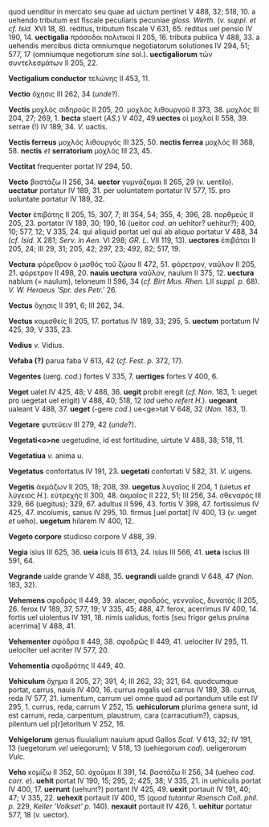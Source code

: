 quod uenditur in mercato seu quae ad uictum pertinet V 488, 32; 518, 10.
a uehendo tributum est fiscale peculiaris pecuniae *gloss. Werth.* (*v.*
*suppl. et cf. Isid.* XVI 18, 8). reditus, tributum fiscale V 631, 65.
reditus uel pensio IV 190, 14. **uectigalia** πρόσοδοι πολιτικαί II 205,
16. tributa publica V 488, 33. a uehendis mercibus dicta omniumque
negotiatorum solutiones IV 294, 51; 577, 17 (omniumque negotiorum *sine*
sol.). **uectigaliorum** τῶν συντελεσμάτων II 205, 22.

**Vectigalium conductor** τελώνης II 453, 11.

**Vectio** ὄχησις III 262, 34 (*unde*?).

**Vectis** μοχλὸς σιδηροῦς II 205, 20. μοχλὸς λιθουργοῦ II 373, 38.
μοχλός III 204, 27; 269, 1. **becta** staert (*AS.*) V 402,
49.**uectes** οἱ μοχλοί II 558, 39. serrae (!) IV 189, 34. *V.* uactis.

**Vectis ferreus** μοχλὸς λιθουργός III 325, 50. **nectis ferrea**
μοχλός III 368, 58. **nectis** *et* **serratorium** μοχλός III 23, 45.

**Vectitat** frequenter portat IV 294, 50.

**Vecto** βαστάζω II 256, 34. **uector** γυμνάζομαι II 265, 29 (*v.*
uentilo). **uectatur** portatur IV 189, 31. per uoluntatem portatur IV
577, 15. pro uoluntate portatur IV 189, 32.

**Vector** ἐπιβάτης II 205, 15; 307, 7; III 354, 54; 355, 4; 396, 28.
πορθμεύς II 205, 23. portator IV 189, 30; 190, 16 (ueitor *cod. an*
uehitor? uehitur?); 400, 10; 577, 12; V 335, 24. qui aliquid portat uel
qui ab aliquo portatur V 488, 34 (*cf. Isid.* X 281; *Serv. in Aen.* VI
298; *GR. L.* VII 119, 13). **uectores** ἐπιβάται II 205, 24; III 29,
31; 205, 42; 297, 23; 492, 82; 517, 19.

**Vectura** φόρεθρον ὁ μισθὸς τοῦ ζῴου II 472, 51. φόρετρον, ναῦλον II
205, 21. φόρετρον II 498, 20. **nauis uectura** ναῦλον, naulum II 375,
12. **uectura** nablum (= naulum), teloneum II 596, 34 (*cf. Birt Mus.
Rhen.* LII *suppl. p.* 68). *V. W. Heraeus 'Spr. des Petr.'* 26.

**Vectus** ὄχησις II 391, 6; III 262, 34.

**Vectus** κομισθείς II 205, 17. portatus IV 189, 33; 295, 5. **uectum**
portatum IV 425, 39; V 335, 23.

**Vedius** *v.* Vidius.

**Vefaba (?)** parua faba V 613, 42 (*cf. Fest. p.* 372, 17).

**Vegentes** (uerg. *cod.*) fortes V 335, 7. **uertiges** fortes V 400,
6.

**Veget** ualet IV 425, 48; V 488, 36. **uegit** probit eregit (*cf.
Non.* 183, 1: ueget pro uegetat uel erigit) V 488, 40; 518, 12 (*ad*
ueho *refert H.*). **uegeant** ualeant V 488, 37. **ueget** (-gere
*cod.*) ue\<ge\>tat V 648, 32 (*Non.* 183, 1).

**Vegetare** φυτεύειν III 279, 42 (*unde*?).

**Vegetati\<o\>ne** uegetudine, id est fortitudine, uirtute V 488, 38;
518, 11.

**Vegetatiua** *v.* anima u.

**Vegetatus** confortatus IV 191, 23. **uegetati** confortati V 582, 31.
*V.* uigens.

**Vegetis** ἀκμάζων II 205, 18; 208, 39. **uegetus** λυγαῖος II 204, 1
(uietus *et* λύγειος *H.*). εὐτρεχής II 300, 48. ἀκμαῖος II 222, 51; III
256, 34. σθεναρός III 329, 66 (uegitus); 329, 67. adultus II 596, 43.
fortis V 398, 47. fortissimus IV 425, 47. incolumis, sanus IV 295, 10.
firmus [uel portat] IV 400, 13 (*v.* ueget *et* ueho). **uegetum**
hilarem IV 400, 12.

**Vegeto corpore** studioso corpore V 488, 39.

**Vegia** isius III 625, 36. **ueia** icuis III 613, 24. isius III 566,
41. **ueta** iscius III 591, 64.

**Vegrande** ualde grande V 488, 35. **uegrandi** ualde grandi V 648, 47
(*Non.* 183, 32).

**Vehemens** σφοδρός II 449, 39. alacer, σφοδρός, γενναῖος, δυνατός II
205, 26. ferox IV 189, 37, 577, 19; V 335, 45; 488, 47. ferox, acerrimus
IV 400, 14. fortis uel uiolentus IV 191, 18. nimis ualidus, fortis [seu
frigor gelus pruina acerrima] V 488, 41.

**Vehementer** σφόδρα II 449, 38. σφοδρῶς II 449, 41. uelociter IV 295,
11. uelociter uel acriter IV 577, 20.

**Vehementia** σφοδρότης II 449, 40.

**Vehiculum** ὄχημα II 205, 27; 391, 4; III 262, 33; 321, 64. quodcumque
portat, carrus, nauis IV 400, 16. currus regalis uel carrus IV 189, 38.
currus, reda IV 577, 21. iumentum, carrum uel omne quod ad portandum
utile est IV 295, 1. currus, reda, carrum V 252, 15. **uehiculorum**
plurima genera sunt, id est carrum, reda, carpentum, plaustrum, cara
(carracutium?), capsus, pilentum uel p[r]etoritum V 252, 16.

**Vehigelorum** genus fluuialium nauium apud Gallos *Scal.* V 613, 32;
IV 191, 13 (uegetorum *vel* ueiegorum); V 518, 13 (uehiegorum *cod*).
ueligerorum *Vulc.*

**Veho** κομίζω II 352, 50. ὀχοῦμαι II 391, 14. βαστάζω II 256, 34
(ueheo *cod. corr. e*). **uehit** portat IV 190, 15; 295, 2; 425, 38; V
335, 21. in uehiculis portat IV 400, 17. **uerrunt** (uehunt?) portant
IV 425, 49. **uexit** portauit IV 191, 40; 47; V 335, 22. **uehexit**
portauit IV 400, 15 (*quod tutantur Roensch Coll. phil. p.* 229, *Keller
'Volkset' p.* 140). **nexauit** portauit IV 426, 1. **uehitur** portatur
577, 18 (*v.* uector).
